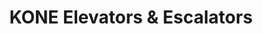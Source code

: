 ---
title: "KONE Elevators & Escalators"
url: /phoenix/kone-elevators-und-escalators/
shop: Allgemein
---